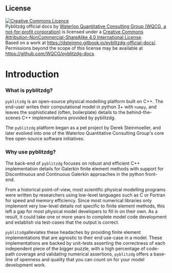 ## License

<a rel="license" href="http://creativecommons.org/licenses/by-nc-sa/4.0/"><img alt="Creative Commons Licence" style="border-width:0" src="https://i.creativecommons.org/l/by-nc-sa/4.0/88x31.png" /></a><br /><span xmlns:dct="http://purl.org/dc/terms/" href="http://purl.org/dc/dcmitype/InteractiveResource" property="dct:title" rel="dct:type">Pyblitzdg official docs</span> by <a xmlns:cc="http://creativecommons.org/ns#" href="https://wqcg.ca" property="cc:attributionName" rel="cc:attributionURL">Waterloo Quantitative Consulting Group (WQCG, a not-for-profit corporation)</a> is licensed under a <a rel="license" href="http://creativecommons.org/licenses/by-nc-sa/4.0/">Creative Commons Attribution-NonCommercial-ShareAlike 4.0 International License</a>.<br />Based on a work at <a xmlns:dct="http://purl.org/dc/terms/" href="https://dsteinmo.gitbook.io/pyblitzdg-official-docs/" rel="dct:source">https://dsteinmo.gitbook.io/pyblitzdg-official-docs/</a>.<br />Permissions beyond the scope of this license may be available at <a xmlns:cc="http://creativecommons.org/ns#" href="https://github.com/WQCG/pyblitzdg-docs" rel="cc:morePermissions">https://github.com/WQCG/pyblitzdg-docs</a>.

# Introduction

### What is pyblitzdg?

`pyblitzdg` is an open-source physical modelling platform built on C++. The end-user writes their computational model in python 3+ with `numpy`, and leaves the sophisticated \(often, boilerplate\) details to the behind-the-scenes C++ implementations provided by pyblitzdg.

The `pyblitzdg` platform began as a pet project by Derek Steinmoeller, and later evolved into one of the Waterloo Quantitative Consulting Group's core free open-source software initiatives. 

### Why use pyblitzdg?

The back-end of `pyblitzdg` focuses on robust and efficient C++ implementation details for Galerkin finite element methods with support for Discontinuous and Continuous Galerkin approaches in the python front-end. 

From a historical point-of-view, most scientific physical modelling programs were written by researchers using low-level languages such as C or Fortran for speed and memory efficiency. Since most numerical libraries only implement very low-level details not specific to finite element methods, this left a gap for most physical model developers to fill in on their own. As a result, it could take one or more years to complete model code development and establish via test-cases that the output is correct.

`pyblitzdg`alleviates these headaches by providing finite element implementations that are agnostic to their end use-case in a model. These implementations are backed by unit-tests asserting the correctness of each independent piece of the bigger puzzle, with a high percentage of code-path coverage and validating numerical assertions, `pyblitzdg` offers a base-line of openness and quality that you can count on for your model development work.

